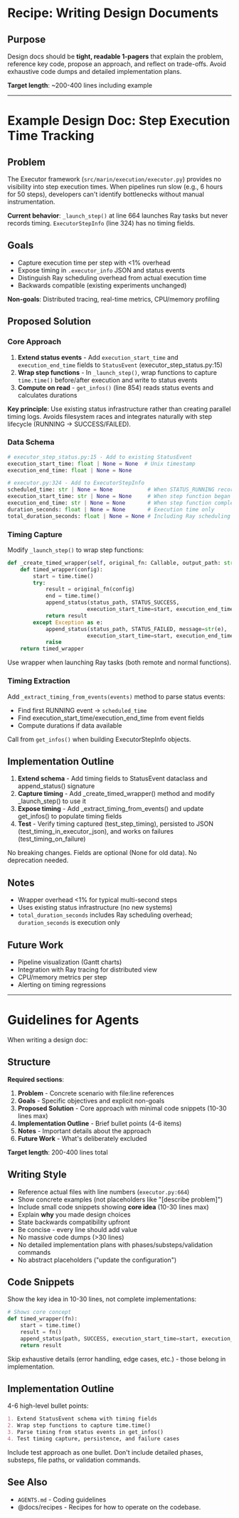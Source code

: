 # Recipe: Writing Design Documents

## Purpose

Design docs should be **tight, readable 1-pagers** that explain the problem, reference key code, propose an approach, and reflect on trade-offs. Avoid exhaustive code dumps and detailed implementation plans.

**Target length**: ~200-400 lines including example

---

# Example Design Doc: Step Execution Time Tracking

## Problem

The Executor framework (`src/marin/execution/executor.py`) provides no visibility into step execution times. When pipelines run slow (e.g., 6 hours for 50 steps), developers can't identify bottlenecks without manual instrumentation.

**Current behavior**: `_launch_step()` at line 664 launches Ray tasks but never records timing. `ExecutorStepInfo` (line 324) has no timing fields.

## Goals

- Capture execution time per step with <1% overhead
- Expose timing in `.executor_info` JSON and status events
- Distinguish Ray scheduling overhead from actual execution time
- Backwards compatible (existing experiments unchanged)

**Non-goals**: Distributed tracing, real-time metrics, CPU/memory profiling

## Proposed Solution

### Core Approach

1. **Extend status events** - Add `execution_start_time` and `execution_end_time` fields to `StatusEvent` (executor_step_status.py:15)
2. **Wrap step functions** - In `_launch_step()`, wrap functions to capture `time.time()` before/after execution and write to status events
3. **Compute on read** - `get_infos()` (line 854) reads status events and calculates durations

**Key principle**: Use existing status infrastructure rather than creating parallel timing logs. Avoids filesystem races and integrates naturally with step lifecycle (RUNNING → SUCCESS/FAILED).

### Data Schema

```python
# executor_step_status.py:15 - Add to existing StatusEvent
execution_start_time: float | None = None  # Unix timestamp
execution_end_time: float | None = None

# executor.py:324 - Add to ExecutorStepInfo
scheduled_time: str | None = None           # When STATUS_RUNNING recorded
execution_start_time: str | None = None     # When step function began
execution_end_time: str | None = None       # When step function completed
duration_seconds: float | None = None       # Execution time only
total_duration_seconds: float | None = None # Including Ray scheduling
```

### Timing Capture

Modify `_launch_step()` to wrap step functions:

```python
def _create_timed_wrapper(self, original_fn: Callable, output_path: str) -> Callable:
    def timed_wrapper(config):
        start = time.time()
        try:
            result = original_fn(config)
            end = time.time()
            append_status(status_path, STATUS_SUCCESS,
                         execution_start_time=start, execution_end_time=end)
            return result
        except Exception as e:
            append_status(status_path, STATUS_FAILED, message=str(e),
                         execution_start_time=start, execution_end_time=time.time())
            raise
    return timed_wrapper
```

Use wrapper when launching Ray tasks (both remote and normal functions).

### Timing Extraction

Add `_extract_timing_from_events(events)` method to parse status events:
- Find first RUNNING event → `scheduled_time`
- Find execution_start_time/execution_end_time from event fields
- Compute durations if data available

Call from `get_infos()` when building ExecutorStepInfo objects.

## Implementation Outline

1. **Extend schema** - Add timing fields to StatusEvent dataclass and append_status() signature
2. **Capture timing** - Add _create_timed_wrapper() method and modify _launch_step() to use it
3. **Expose timing** - Add _extract_timing_from_events() and update get_infos() to populate timing fields
4. **Test** - Verify timing captured (test_step_timing), persisted to JSON (test_timing_in_executor_json), and works on failures (test_timing_on_failure)

No breaking changes. Fields are optional (None for old data). No deprecation needed.

## Notes

- Wrapper overhead <1% for typical multi-second steps
- Uses existing status infrastructure (no new systems)
- `total_duration_seconds` includes Ray scheduling overhead; `duration_seconds` is execution only

## Future Work

- Pipeline visualization (Gantt charts)
- Integration with Ray tracing for distributed view
- CPU/memory metrics per step
- Alerting on timing regressions

---

# Guidelines for Agents

When writing a design doc:

## Structure

**Required sections**:
1. **Problem** - Concrete scenario with file:line references
2. **Goals** - Specific objectives and explicit non-goals
3. **Proposed Solution** - Core approach with minimal code snippets (10-30 lines max)
4. **Implementation Outline** - Brief bullet points (4-6 items)
5. **Notes** - Important details about the approach
6. **Future Work** - What's deliberately excluded

**Target length**: 200-400 lines total

## Writing Style

- Reference actual files with line numbers (`executor.py:664`)
- Show concrete examples (not placeholders like "[describe problem]")
- Include small code snippets showing **core idea** (10-30 lines max)
- Explain **why** you made design choices
- State backwards compatibility upfront
- Be concise - every line should add value
- No massive code dumps (>30 lines)
- No detailed implementation plans with phases/substeps/validation commands
- No abstract placeholders ("update the configuration")

## Code Snippets

Show the key idea in 10-30 lines, not complete implementations:

```python
# Shows core concept
def timed_wrapper(fn):
    start = time.time()
    result = fn()
    append_status(path, SUCCESS, execution_start_time=start, execution_end_time=time.time())
    return result
```

Skip exhaustive details (error handling, edge cases, etc.) - those belong in implementation.

## Implementation Outline

4-6 high-level bullet points:

```markdown
1. Extend StatusEvent schema with timing fields
2. Wrap step functions to capture time.time()
3. Parse timing from status events in get_infos()
4. Test timing capture, persistence, and failure cases
```

Include test approach as one bullet. Don't include detailed phases, substeps, file paths, or validation commands.

## See Also

- `AGENTS.md` - Coding guidelines
- @docs/recipes - Recipes for how to operate on the codebase.
